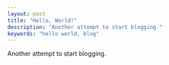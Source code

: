 ```yaml
---
layout: post
title: "Hello, World!"
description: "Another attempt to start blogging."
keywords: "hello world, blog"
---
```


Another attempt to start blogging.